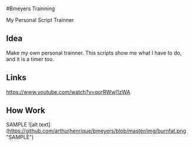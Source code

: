 #Bmeyers Trainning

My Personal Script Trainner

Idea
----
Make my own personal trainner. This scripts show me what I have to do,
and it is a timer too.

Links
-----
https://www.youtube.com/watch?v=qorRWwI1zWA

How Work
--------
SAMPLE
![alt text] (https://github.com/arthurhenrique/bmeyers/blob/master/img/burnfat.png "SAMPLE")

